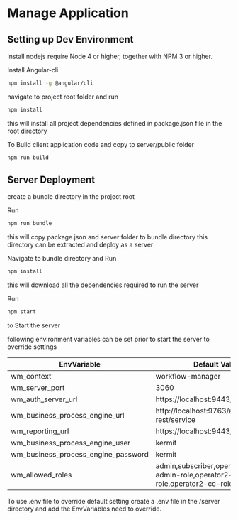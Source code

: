 # Manage Application

## Setting up Dev Environment
install nodejs
require Node 4 or higher, together with NPM 3 or higher.

Install Angular-cli

```bash
npm install -g @angular/cli
```

navigate to project root folder and run 
```bash
npm install
```
this will install all project dependencies defined in package.json file in the root directory


To Build client application code and copy to server/public folder
```bash
npm run build
```





## Server Deployment

create a bundle directory in the project root

Run 
```bash
npm run bundle
```
this will copy package.json and server folder to bundle directory 
this directory can be extracted and deploy as a server 

Navigate to bundle directory and 
Run 
```bash
npm install
```
this will download all the dependencies  required to run the server

Run 
```bash
npm start
```
to Start the server

following environment variables can be set prior to start the server to override settings



EnvVariable                         |Default Value  
---                                 |---
wm_context                          |workflow-manager
wm_server_port                      |3060
wm_auth_server_url                  |https://localhost:9443/services
wm_business_process_engine_url      |http://localhost:9763/activiti-rest/service
wm_reporting_url                    |https://localhost:9443/apihostobject
wm_business_process_engine_user     |kermit
wm_business_process_engine_password |kermit
wm_allowed_roles                    |admin,subscriber,operator1-admin-role,operator2-admin-role,operator2-cc-role"

To use .env file to override default setting create a .env file in the /server directory and add the EnvVariables need to override.
